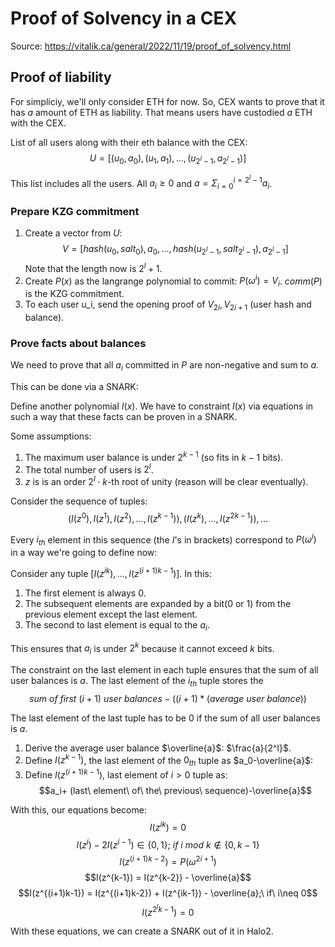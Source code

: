 # Proof of Solvency in a CEX

Source: https://vitalik.ca/general/2022/11/19/proof_of_solvency.html

## Proof of liability
For simpliciy, we'll only consider ETH for now. So, CEX wants to prove that it has $a$ amount of ETH as liability. That means users have custodied $a$ ETH with the CEX.

List of all users along with their eth balance with the CEX:
$$U = [(u_0, a_0),(u_1,a_1),...,(u_{2^l-1},a_{2^l-1})]$$

This list includes all the users. All $a_i\geq0$ and $a=\Sigma_{i=0}^{i={2^l-1}}a_i$.

### Prepare KZG commitment
1. Create a vector from $U$:
   $$V = [hash(u_0,salt_0),a_0,...,hash(u_{2^l-1}, salt_{2^l-1}),a_{2^l-1}]$$
   Note that the length now is $2^l+1$.
2. Create $P(x)$ as the langrange polynomial to commit: $P(\omega^i) = V_i$. $comm(P)$ is the KZG commitment.
3. To each user u_i, send the opening proof of $V_{2i},V_{2i+1}$ (user hash and balance).

### Prove facts about balances
We need to prove that all $a_i$ committed in $P$ are non-negative and sum to $a$.

This can be done via a SNARK:

Define another polynomial $I(x)$. We have to constraint $I(x)$ via equations in such a way that these facts can be proven in a SNARK.

Some assumptions:
1. The maximum user balance is under $2^{k-1}$ (so fits in $k-1$ bits).
2. The total number of users is $2^l$.
3. $z$ is is an order $2^l\cdot k$-th root of unity (reason will be clear eventually).

Consider the sequence of tuples:
$$(I(z^0),I(z^1),I(z^2),...,I(z^{k-1})),(I(z^{k}),...,I(z^{2k-1})),...$$

Every $i_{th}$ element in this sequence (the $I$'s in brackets) correspond to $P(\omega^i)$ in a way we're going to define now:

Consider any tuple $[I(z^{ik}),...,I(z^{(i+1)k-1})]$. In this:
1. The first element is always $0$.
2. The subsequent elements are expanded by a bit($0$ or $1$) from the previous element except the last element.
3. The second to last element is equal to the $a_i$.

This ensures that $a_i$ is under $2^k$ because it cannot exceed $k$ bits.

The constraint on the last element in each tuple ensures that the sum of all user balances is $a$. The last element of the $i_{th}$ tuple stores the
$$sum\ of\ first\ (i+1)\ user\ balances - ((i+1)*(average\ user\ balance))$$

The last element of the last tuple has to be $0$ if the sum of all user balances is $a$.

1. Derive the average user balance $\overline{a}$: $\frac{a}{2^l}$.
2. Define $I(z^{k-1})$, the last element of the $0_{th}$ tuple as $a_0-\overline{a}$:
3. Define $I(z^{(i+1)k-1})$, last element of $i>0$ tuple as:
   $$a_i+ (last\ element\ of\ the\ previous\ sequence)-\overline{a}$$

With this, our equations become:
$$I(z^{ik})=0$$
$$I(z^i) - 2I(z^{i-1}) \in \{0,1\};\ if\ i\ mod\ {k}\notin\{0,k-1\}$$
$$I(z^{(i+1)k-2}) = P(\omega^{2i+1})$$
$$I(z^{k-1}) = I(z^{k-2}) - \overline{a}$$
$$I(z^{(i+1)k-1}) = I(z^{(i+1)k-2}) + I(z^{ik-1}) - \overline{a};\ if\ i\neq 0$$
$$I(z^{2^lk-1}) = 0$$

With these equations, we can create a SNARK out of it in Halo2.



